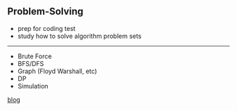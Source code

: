 ## Problem-Solving

- prep for coding test
- study how to solve algorithm problem sets

---

- Brute Force
- BFS/DFS
- Graph (Floyd Warshall, etc)
- DP
- Simulation

[blog](https://melthleeth.tistory.com/)
